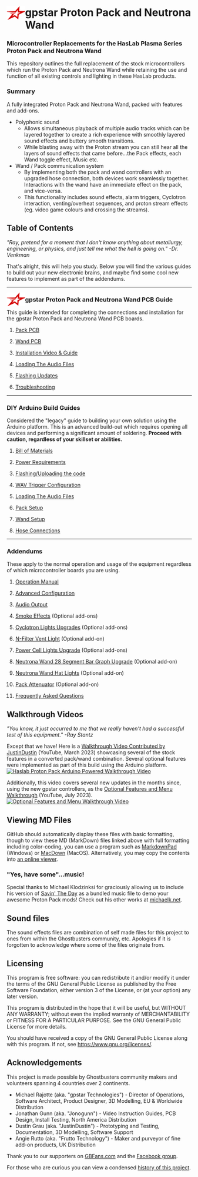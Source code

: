 <h1><img src='images/gpstar_logo.png' width=50 align="left"/>gpstar Proton Pack and Neutrona Wand</h1>

<h3>Microcontroller Replacements for the HasLab Plasma Series Proton Pack and Neutrona Wand</h3>

This repository outlines the full replacement of the stock microcontrollers which run the Proton Pack and Neutrona Wand while retaining the use and function of all existing controls and lighting in these HasLab products.

### Summary

A fully integrated Proton Pack and Neutrona Wand, packed with features and add-ons.

- Polyphonic sound
  - Allows simultaneous playback of multiple audio tracks which can be layered together to create a rich experience with smoothly layered sound effects and buttery smooth transitions.
  - While blasting away with the Proton stream you can still hear all the layers of sound effects that came before...the Pack effects, each Wand toggle effect, Music etc.
- Wand / Pack communication system
   - By implementing both the pack and wand controllers with an upgraded hose connection, both devices work seamlessly together. Interactions with the wand have an immediate effect on the pack, and vice-versa.
   - This functionality includes sound effects, alarm triggers, Cyclotron interaction, venting/overheat sequences, and proton stream effects (eg. video game colours and crossing the streams).

## Table of Contents

*"Ray, pretend for a moment that I don't know anything about metallurgy, engineering, or physics, and just tell me what the hell is going on." -Dr. Venkman*

That's alright, this will help you study. Below you will find the various guides to build out your new electronic brains, and maybe find some cool new features to implement as part of the addendums.

---

<img src='images/gpstar_logo.png' width=50 align="left"/><h3>gpstar Proton Pack and Neutrona Wand PCB Guide</h3>This guide is intended for completing the connections and installation for the gpstar Proton Pack and Neutrona Wand PCB boards.

1. [Pack PCB](PACK_PCB.md)

1. [Wand PCB](WAND_PCB.md)

1. [Installation Video & Guide](INSTALL_GUIDE.md)

1. [Loading The Audio Files](AUDIO.md)

1. [Flashing Updates](FLASHING.md)

1. [Troubleshooting](TROUBLESHOOTING.md)

---

### DIY Arduino Build Guides

Considered the "legacy" guide to building your own solution using the Arduino platform.
This is an advanced build-out which requires opening all devices and performing a significant amount of soldering. **Proceed with caution, regardless of your skillset or abilities.**

1. [Bill of Materials](BOM.md)

1. [Power Requirements](POWER.md)

1. [Flashing/Uploading the code](ARDUINO_FLASHING.md)

1. [WAV Trigger Configuration](WAVTRIGGER.md)

1. [Loading The Audio Files](AUDIO.md)

1. [Pack Setup](PACK.md)

1. [Wand Setup](WAND.md)

1. [Hose Connections](HOSE.md)

---

### Addendums

These apply to the normal operation and usage of the equipment regardless of which microcontroller boards you are using.

1. [Operation Manual](OPERATION.md)

1. [Advanced Configuration](ADVCONFIG.md)

1. [Audio Output](SOUND.md)

1. [Smoke Effects](SMOKE.md) (Optional add-ons)

1. [Cyclotron Lights Upgrades](CYCLOTRON.md) (Optional add-ons)

1. [N-Filter Vent Light](NFILTER.md) (Optional add-on)

1. [Power Cell Lights Upgrade](POWERCELL.md) (Optional add-ons)

1. [Neutrona Wand 28 Segment Bar Graph Upgrade](BARGRAPH.md) (Optional add-on)

1. [Neutrona Wand Hat Lights](HATS.md) (Optional add-on)

1. [Pack Attenuator](ATTENUATOR.md) (Optional add-on)

1. [Frequently Asked Questions](FAQ.md)

## Walkthrough Videos ##

*"You know, it just occurred to me that we really haven't had a successful test of this equipment." -Ray Stantz*

Except that we have! Here is a [Walkthrough Video Contributed by JustinDustin](https://www.youtube.com/watch?v=mnfljGd5-uU) (YouTube, March 2023) showcasing several of the stock features in a converted pack/wand combination. Several optional features were implemented as part of this build using the Arduino platform.
[![Haslab Proton Pack Arduino Powered Walkthrough Video](https://img.youtube.com/vi/mnfljGd5-uU/maxresdefault.jpg)](https://www.youtube.com/watch?v=mnfljGd5-uU)

Additionally, this video covers several new updates in the months since, using the new gpstar controllers, as the [Optional Features and Menu Walkthrough](https://www.youtube.com/watch?v=ePXz99UawLQ) (YouTube, July 2023).
[![Optional Features and Menu Walkthrough Video](https://img.youtube.com/vi/ePXz99UawLQ/maxresdefault.jpg)](https://www.youtube.com/watch?v=mnfljGd5-uU)

## Viewing MD Files

GitHub should automatically display these files with basic formatting, though to view these MD (MarkDown) files linked above with full formatting including color-coding, you can use a program such as [MarkdownPad](http://markdownpad.com/) (Windows) or [MacDown](https://macdown.uranusjr.com/) (MacOS). Alternatively, you may copy the contents into [an online viewer](https://markdownlivepreview.com/).

### "Yes, have some"...music!

Special thanks to Michael Klodzinksi for graciously allowing us to include his version of [Savin' The Day](https://www.youtube.com/watch?v=shJslMSAxE0) as a bundled music file to demo your awesome Proton Pack mods! Check out his other works at [michaelk.net](https://michaelk.net).

## Sound files

The sound effects files are combination of self made files for this project to ones from within the Ghostbusters community, etc. Apologies if it is forgotten to acknowledge where some of the files originate from.

## Licensing

This program is free software: you can redistribute it and/or modify it under the terms of the GNU General Public License as published by the Free Software Foundation, either version 3 of the License, or (at your option) any later version.

This program is distributed in the hope that it will be useful, but WITHOUT ANY WARRANTY; without even the implied warranty of MERCHANTABILITY or FITNESS FOR A PARTICULAR PURPOSE. See the GNU General Public License for more details.

You should have received a copy of the GNU General Public License along with this program. If not, see <https://www.gnu.org/licenses/>.

## Acknowledgements

This project is made possible by Ghostbusters community makers and volunteers spanning 4 countries over 2 continents.

* Michael Rajotte (aka. "gpstar Technologies") - Director of Operations, Software Architect, Product Designer, 3D Modelling, EU & Worldwide Distribution
* Jonathan Gunn (aka. "Jonogunn") - Video Instruction Guides, PCB Design, Install Testing, North America Distribution
* Dustin Grau (aka. "JustinDustin") - Prototyping and Testing, Documentation, 3D Modelling, Software Support
* Angie Rutto (aka. "Frutto Technology") - Maker and purveyor of fine add-on products, UK Distribution

Thank you to our supporters on [GBFans.com](https://www.gbfans.com/forum) and the [Facebook group](https://www.facebook.com/groups/gpstartechnologies).

For those who are curious you can view a condensed [history of this project](HISTORY.md).